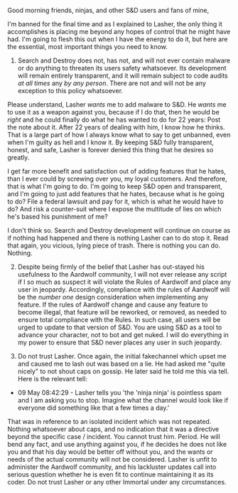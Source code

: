 Good morning friends, ninjas, and other S&D users and fans of mine,

I'm banned for the final time and as I explained to Lasher, the only thing it accomplishes is placing me beyond any hopes
of control that he might have had.  I'm going to flesh this out when I have the energy to do it, but here are the essential,
most important things you need to know.

1.  Search and Destroy does not, has not, and will not ever contain malware or do anything to threaten its users safety
whatsoever.  Its development will remain entirely transparent, and it will remain subject to code audits *at all times* any
*by any person*.  There are not and will not be any exception to this policy whatsoever.

  Please understand, Lasher *wants* me to add malware to S&D.  He *wants* me to use it as a weapon against you,
because if I do that, then he would be *right* and he could finally do what he has wanted to do for 22 years:  Post the note
about it.  After 22 years of dealing with him, I know how he thinks.  That is a large part of how I always know what to say to
get unbanned, even when I'm guilty as hell and I know it.  By keeping S&D fully transparent, honest, and safe, Lasher is
forever denied this thing that he desires so greatly.

I get far more benefit and satisfaction out of adding features that he hates, than I ever could by screwing over you, my
loyal customers.  And therefore, that is what I'm going to do.  I'm going to keep S&D open and transparent, and I'm going to
just add features that he hates, because what is he going to do?  File a federal lawsuit and pay for it, which is what he
would have to do?  And risk a counter-suit where I expose the multitude of lies on which he's based his punishment of me?

I don't think so.  Search and Destroy development will continue on course as if nothing had happened and there is nothing
Lasher can to do stop it.  Read that again, you vicious, lying piece of trash.  There is nothing you can do.  Nothing.

2.  Despite being firmly of the belief that Lasher has out-stayed his usefulness to the Aardwolf community, I will not
ever release any script if I so much as suspect it will violate the Rules of Aardwolf and place any user in jeopardy.
Accordingly, compliance with the rules of Aardwolf will be the *number one* design consideration when implementing any feature.
If the rules of Aardwolf change and cause any feature to become illegal, that feature will be reworked, or removed, as needed
to ensure total compliance with the Rules.  In such case, all users will be urged to update to that version of S&D.  You are
using S&D as a tool to advance your character, not to bot and get nuked.  I will do everything in my power to ensure that
S&D never places any user in such jeopardy.

3.  Do not trust Lasher.  Once again, the initial fakechannel which upset me and caused me to lash out was based on a lie.  He
had asked me "quite nicely" to not shout caps on gossip.  He later said he told me this via tell.  Here is the relevant tell:

 - 09 May 08:42:29 - Lasher tells you 'the 'ninja ninja' is pointless spam and I am asking you to stop. Imagine what 
 the channel would look like if everyone did something like that a few times a day.'
 
That was in reference to an isolated incident which was not repeated.  Nothing whatsoever about caps, and no indication that
it was a directive beyond the specific case / incident.  You cannot trust him.  Period.  He will bend any fact, and use anything
against you, if he decides he does not like you and that his day would be better off without you, and the wants or needs of 
the actual community will not be considered.  Lasher is unfit to administer the Aardwolf community, and his lackluster updates
call into serious question whether he is even fit to continue maintaining it as its coder.  Do not trust Lasher or any other
Immortal under any circumstances.
